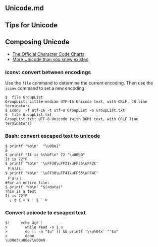 
##	Unicode.md
##	Tips for Unicode

## Composing Unicode
* [The Official Character Code Charts](https://www.unicode.org/charts/)
* [More Unicode than you knew existed](file:///usr/share/X11/locale/en_US.UTF-8/Compose)

### iconv: convert between encodings

Use the ```file``` command to determine the current encoding.  Then use the ```iconv``` command to set a new encoding.

```
$  file GroupList
GroupList: Little-endian UTF-16 Unicode text, with CRLF, CR line terminators
$ iconv  -f utf-16 -t utf-8 GroupList -o GroupList.txt
$  file GroupList.txt
GroupList.txt: UTF-8 Unicode (with BOM) text, with CRLF line terminators)
```

### Bash: convert escaped text to unicode

```
$ printf "%b\n"  "\u00e1"
á
$ printf "It is %s%bF\n" 72 "\u00b0"
It is 72°F
$ printf "%b\n" '\uFF30\uFF21\uFF35\uFF2C'
 ＰＡＵＬ
$ printf "%b\n" '\uFF30\uFF41\uFF55\uFF4C'
 Ｐａｕｌ
#For an entire file:
$ printf '%b\n' "$(<data)"
This is a test
It is 72°F
  ¡ ¢ £ ¤ ¥ ¦ § ¨ ©
```

### Convert unicode to escaped text
```
$:     echo ãçé |
>        while read -n 1 u
>        do [[ -n "$u" ]] && printf '\\u%04x' "'$u"
>        done
\u00e3\u00e7\u00e9
```
[//]: # ( vim: set ai noet nu sts=2 sw=2 ts=2 tw=78 filetype=markdown :)
